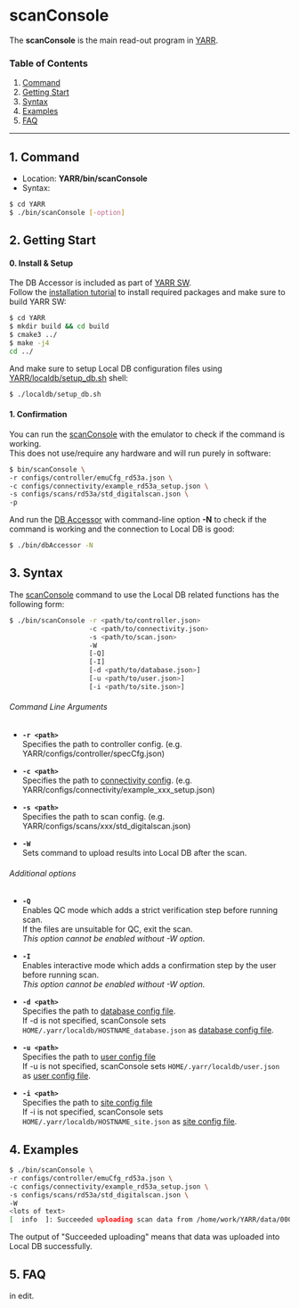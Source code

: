 # scanConsole

The **scanConsole** is the main read-out program in [YARR](http://yarr.web.cern.ch/yarr/).

### Table of Contents

1. [Command](#1-command)
2. [Getting Start](#2-getting-start)
3. [Syntax](#3-syntax)
4. [Examples](#4-examples)
5. [FAQ](#5-faq)

---

## 1. Command

- Location: **YARR/bin/scanConsole**
- Syntax:

```bash
$ cd YARR
$ ./bin/scanConsole [-option]
```

## 2. Getting Start

#### 0. Install & Setup

The DB Accessor is included as part of [YARR SW](https://gitlab.cern.ch/YARR/YARR).<br>
Follow the [installation tutorial](../installation.md) to install required packages and make sure to build YARR SW:

```bash
$ cd YARR
$ mkdir build && cd build
$ cmake3 ../
$ make -j4
cd ../
```

And make sure to setup Local DB configuration files using [YARR/localdb/setup_db.sh](../script/setup-db.md) shell:

```bash
$ ./localdb/setup_db.sh
```

#### 1. Confirmation

You can run the [scanConsole](scanconsole.md) with the emulator to check if the command is working.<br>
This does not use/require any hardware and will run purely in software:

```bash
$ bin/scanConsole \
-r configs/controller/emuCfg_rd53a.json \
-c configs/connectivity/example_rd53a_setup.json \
-s configs/scans/rd53a/std_digitalscan.json \
-p
```

And run the [DB Accessor](accessor.md) with command-line option **-N** to check if the command is working and the connection to Local DB is good:

```bash
$ ./bin/dbAccessor -N
```

## 3. Syntax

The [scanConsole](scanconsole.md) command to use the Local DB related functions has the following form:

```bash
$ ./bin/scanConsole -r <path/to/controller.json>
                    -c <path/to/connectivity.json>
                    -s <path/to/scan.json>
                    -W
                    [-Q]
                    [-I]
                    [-d <path/to/database.json>]
                    [-u <path/to/user.json>]
                    [-i <path/to/site.json>]
```

###### Command Line Arguments

- **``-r <path>``**<br>
Specifies the path to controller config. (e.g. YARR/configs/controller/specCfg.json)

- **``-c <path>``**<br>
Specifies the path to [connectivity config](../config/connectivity.md). (e.g. YARR/configs/connectivity/example_xxx_setup.json)

- **``-s <path>``**<br>
Specifies the path to scan config. (e.g. YARR/configs/scans/xxx/std_digitalscan.json)

- **``-W``**<br>
Sets command to upload results into Local DB after the scan.

###### Additional options

- **``-Q``**<br>
Enables QC mode which adds a strict verification step before running scan.<br>
If the files are unsuitable for QC, exit the scan.<br>
_This option cannot be enabled without -W option._

- **``-I``**<br>
Enables interactive mode which adds a confirmation step by the user before running scan.<br>
_This option cannot be enabled without -W option._

- **``-d <path>``**<br>
Specifies the path to [database config file](../config/database.md).<br>
If -d is not specified, scanConsole sets `HOME/.yarr/localdb/HOSTNAME_database.json` as [database config file](../config/database.md).

- **``-u <path>``**<br>
Specifies the path to [user config file](../config/user.md)<br>
If -u is not specified, scanConsole sets `HOME/.yarr/localdb/user.json` as [user config file](../config/user.md).

- **``-i <path>``**<br>
Specifies the path to [site config file](../config/site.md)<br>
If -i is not specified, scanConsole sets `HOME/.yarr/localdb/HOSTNAME_site.json` as [site config file](../config/site.md).

## 4. Examples

```bash
$ ./bin/scanConsole \
-r configs/controller/emuCfg_rd53a.json \
-c configs/connectivity/example_rd53a_setup.json \
-s configs/scans/rd53a/std_digitalscan.json \
-W
<lots of text>
[  info  ]: Succeeded uploading scan data from /home/work/YARR/data/000004_std_digitalscan
```
The output of "Succeeded uploading" means that data was uploaded into Local DB successfully.

## 5. FAQ

in edit.
